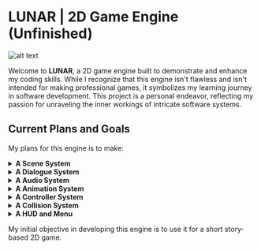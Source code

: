 # LUNAR | 2D Game Engine (Unfinished)

![alt text](https://i.ibb.co/JQ2tZkK/Neues-Projekt.png)

Welcome to ****LUNAR****, a 2D game engine built to demonstrate and enhance my coding skills. While I recognize that this engine isn't flawless and isn't intended for making professional games, it symbolizes my learning journey in software development. This project is a personal endeavor, reflecting my passion for unraveling the inner workings of intricate software systems.

## Current Plans and Goals

My plans for this engine is to make:

<details>
<summary><b>A Scene System</b></summary>

The engine will offer a Scene Manager to seamlessly transition between different game scenes. This simplifies the process of displaying various environments without the need to manage entities or sprite visibility manually.

</details>

<details>
<summary><b>A Dialogue System</b></summary>

The engine will feature a Dialogue System that manages interactions between in-game entities. This system will include a dialogue queue and a dynamic text field on the screen for displaying dialogues. Additionally, it will offer customizable options for dialogue box placement and special effects, such as typewriter or shaking effects.

</details>

<details>
<summary><b>A Audio System</b></summary>

The engine will be equipped with an Audio System capable of playing various sounds. It will manage sound queues for both background and foreground audio. The system will support simultaneous sound playback and allow for sound cancellation at any point in the game.

</details>

<details>
<summary><b>A Animation System</b></summary>

The Animator will be integrated into the engine to handle animations for various in-game objects. The Animator will manage a queue of pre-loaded animations, offering options like idle animations and adjustable animation speeds. Animation frames can be loaded from sprite atlases or individual images stored in folders.

</details>

<details>
<summary><b>A Controller System</b></summary>

The engine will provide an Object Controller, which can be used to create a Keyboard Controller for player movement and interactions. This system will also enable control over any in-game object at any location or time.

</details>

<details>
<summary><b>A Collision System</b></summary>

The engine will use a Collision Detection System to identify interactions between game objects configured for collision. This system will monitor movements initiated by any Object Controller and assess whether collisions occur along both the X and Y axes.

</details>

<details>
<summary><b>A HUD and Menu</b></summary>

A dedicated system will be implemented to handle the drawing of the heads-up display (HUD) or in-game menus.

</details>

My initial objective in developing this engine is to use it for a short story-based 2D game.
